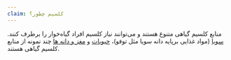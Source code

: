 ```yaml
---
claim: کلسیم چطور؟
---
```

منابع کلسیم گیاهی متنوع هستند و می‌توانند نیاز کلسیم افراد گیاه‌خوار را برطرف کنند.
[سویا] (مواد غذایی برپایه دانه سویا مثل توفو)، [حبوبات] و [مغز و دانه ها] چند نمونه از منابع کلسیم گیاهی هستند.

[سویا]: https://www.healthline.com/nutrition/vegan-calcium-sources
[حبوبات]: https://www.botanical-online.com/en/food/calcium-legumes
[مغز و دانه ها]: https://tools.myfooddata.com/nutrient-ranking-tool/calcium/nuts-and-seeds/highest
